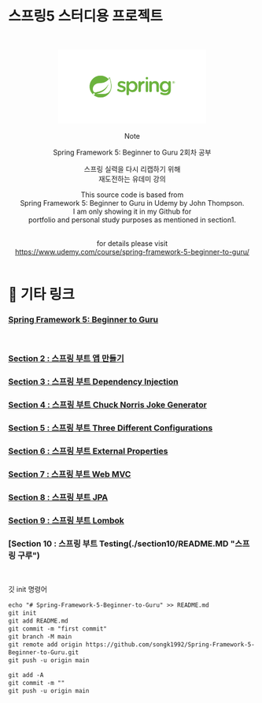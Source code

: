 # 스프링5 스터디용 프로젝트

<br />
<!-- Logo -->
<p align="center">
  <img src="./src/spring-logo.png" alt="Note" height="150px">
</p>

<!-- Title and Description -->
<div align="center">
Note

Spring Framework 5: Beginner to Guru
2회차 공부

스프링 실력을 다시 리캡하기 위해 <br />
재도전하는 유데미 강의

This source code is based from<br />
Spring Framework 5: Beginner to Guru in Udemy by John Thompson.<br />
I am only showing it in my Github for<br />
portfolio and personal study purposes as mentioned in section1.<br /><br />

for details please visit<br />
https://www.udemy.com/course/spring-framework-5-beginner-to-guru/
<br /><br />

</div>

# 📓 기타 링크

### [ Spring Framework 5: Beginner to Guru ](https://www.udemy.com/course/spring-framework-5-beginner-to-guru/ "udemy")

<br />

### [Section 2 : 스프링 부트 앱 만들기](./section2/README.MD "스프링 구루")

### [Section 3 : 스프링 부트 Dependency Injection](./section3/README.MD "스프링 구루")

### [Section 4 : 스프링 부트 Chuck Norris Joke Generator](./section4/README.MD "스프링 구루")

### [Section 5 : 스프링 부트 Three Different Configurations](./section5/README.MD "스프링 구루")

### [Section 6 : 스프링 부트 External Properties](./section6/README.MD "스프링 구루")

### [Section 7 : 스프링 부트 Web MVC](./section7/README.MD "스프링 구루")

### [Section 8 : 스프링 부트 JPA](./section8/README.MD "스프링 구루")

### [Section 9 : 스프링 부트 Lombok](./section9/README.MD "스프링 구루")

### [Section 10 : 스프링 부트 Testing(./section10/README.MD "스프링 구루")
<br />


깃 init 명령어
```
echo "# Spring-Framework-5-Beginner-to-Guru" >> README.md
git init
git add README.md
git commit -m "first commit"
git branch -M main
git remote add origin https://github.com/songk1992/Spring-Framework-5-Beginner-to-Guru.git
git push -u origin main
```

```
git add -A
git commit -m ""
git push -u origin main

```
